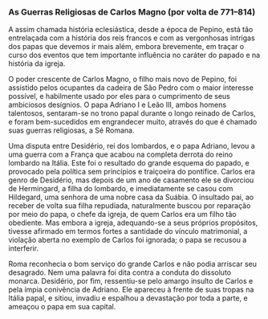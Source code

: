 ### As Guerras Religiosas de Carlos Magno (por volta de 771–814) 

A assim chamada história eclesiástica, desde a época de Pepino, está tão entrelaçada com a história dos reis francos e com as vergonhosas intrigas dos papas que devemos ir mais além, embora brevemente, em traçar o curso dos eventos que tem importante influência no caráter do papado e na história da igreja.

O poder crescente de Carlos Magno, o filho mais novo de Pepino, foi assistido pelos ocupantes da cadeira de São Pedro com o maior interesse possível, e habilmente usado por eles para o cumprimento de seus ambiciosos desígnios. O papa Adriano I e Leão III, ambos homens talentosos, sentaram-se no trono papal durante o longo reinado de Carlos, e foram bem-sucedidos em engrandecer muito, através do que é chamado suas guerras religiosas, a Sé Romana.

Uma disputa entre Desidério, rei dos lombardos, e o papa Adriano, levou a uma guerra com a França que acabou na completa derrota do reino lombardo na Itália. Este foi o resultado do grande esquema do papado, e provocado pela política sem princípios e traiçoeira do pontífice. Carlos era genro de Desidério, mas depois de um ano de casamento ele se divorciou de Hermingard, a filha do lombardo, e imediatamente se casou com Hildegard, uma senhora de uma nobre casa da Suábia. O insultado pai, ao receber de volta sua filha repudiada, naturalmente buscou por reparação por meio do papa, o chefe da igreja, de quem Carlos era um filho tão obediente. Mas embora a igreja, adequando-se a seus próprios propósitos, tivesse afirmado em termos fortes a santidade do vínculo matrimonial, a violação aberta no exemplo de Carlos foi ignorada; o papa se recusou a interferir.

Roma reconhecia o bom serviço do grande Carlos e não podia arriscar seu desagrado. Nem uma palavra foi dita contra a conduta do dissoluto monarca. Desidério, por fim, ressentiu-se pelo amargo insulto de Carlos e pela ímpia conivência de Adriano. Ele apareceu à frente de suas tropas na Itália papal, e sitiou, invadiu e espalhou a devastação por toda a parte, e ameaçou o papa em sua capital.